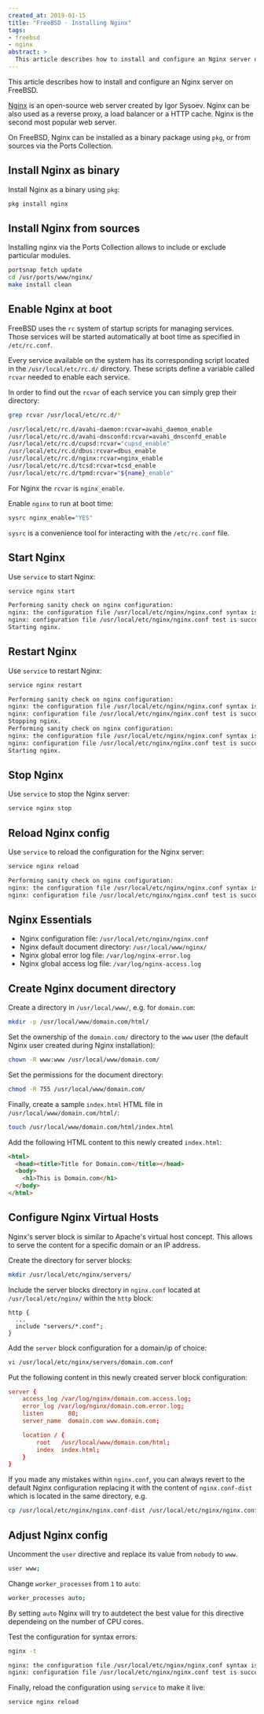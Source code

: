 ```yaml
---
created_at: 2019-01-15
title: "FreeBSD · Installing Nginx"
tags:
- freebsd
- nginx
abstract: >
  This article describes how to install and configure an Nginx server on FreeBSD.
---
```


This article describes how to install and configure an Nginx server on FreeBSD.

[Nginx](https://www.nginx.com/) is an open-source web server created by Igor
Sysoev. Nginx can be also used as a reverse proxy, a load balancer or a HTTP
cache. Nginx is the second most popular web server.

On FreeBSD, Nginx can be installed as a binary package using `pkg`, or from
sources via the Ports Collection.

## Install Nginx as binary 

Install Nginx as a binary using `pkg`:

```sh
pkg install nginx
```

## Install Nginx from sources

Installing nginx via the Ports Collection allows to include or exclude
particular modules.

```sh
portsnap fetch update
cd /usr/ports/www/nginx/
make install clean
```

## Enable Nginx at boot 

FreeBSD uses the `rc` system of startup scripts for managing services. Those
services will be started automatically at boot time as specified in
`/etc/rc.conf`.

Every service available on the system has its corresponding script located in the
`/usr/local/etc/rc.d/` directory. These scripts define a variable called `rcvar`
needed to enable each service.

In order to find out the `rcvar` of each service you can simply grep their
directory:

```sh
grep rcvar /usr/local/etc/rc.d/*
```
```sh
/usr/local/etc/rc.d/avahi-daemon:rcvar=avahi_daemon_enable
/usr/local/etc/rc.d/avahi-dnsconfd:rcvar=avahi_dnsconfd_enable
/usr/local/etc/rc.d/cupsd:rcvar="cupsd_enable"
/usr/local/etc/rc.d/dbus:rcvar=dbus_enable
/usr/local/etc/rc.d/nginx:rcvar=nginx_enable
/usr/local/etc/rc.d/tcsd:rcvar=tcsd_enable
/usr/local/etc/rc.d/tpmd:rcvar="${name}_enable"
```

For Nginx the `rcvar` is `nginx_enable`.

Enable `nginx` to run at boot time:

```sh
sysrc nginx_enable="YES"
```

`sysrc` is a convenience tool for interacting with the `/etc/rc.conf` file.

## Start Nginx

Use `service` to start Nginx:

```sh
service nginx start
```
```sh
Performing sanity check on nginx configuration:
nginx: the configuration file /usr/local/etc/nginx/nginx.conf syntax is ok
nginx: configuration file /usr/local/etc/nginx/nginx.conf test is successful
Starting nginx.
```

## Restart Nginx

Use `service` to restart Nginx:

```sh
service nginx restart
```
```sh
Performing sanity check on nginx configuration:
nginx: the configuration file /usr/local/etc/nginx/nginx.conf syntax is ok
nginx: configuration file /usr/local/etc/nginx/nginx.conf test is successful
Stopping nginx.
Performing sanity check on nginx configuration:
nginx: the configuration file /usr/local/etc/nginx/nginx.conf syntax is ok
nginx: configuration file /usr/local/etc/nginx/nginx.conf test is successful
Starting nginx.
```

## Stop Nginx

Use `service` to stop the Nginx server:

```sh
service nginx stop
```

## Reload Nginx config

Use `service` to reload the configuration for the Nginx server:

```sh
service nginx reload
```
```sh
Performing sanity check on nginx configuration:
nginx: the configuration file /usr/local/etc/nginx/nginx.conf syntax is ok
nginx: configuration file /usr/local/etc/nginx/nginx.conf test is successful
```

## Nginx Essentials 

- Nginx configuration file: `/usr/local/etc/nginx/nginx.conf`
- Nginx default document directory: `/usr/local/www/nginx/`
- Nginx global error log file: `/var/log/nginx-error.log`
- Nginx global access log file: `/var/log/nginx-access.log`

## Create Nginx document directory

Create a directory in `/usr/local/www/`, e.g. for `domain.com`:

```sh
mkdir -p /usr/local/www/domain.com/html/
```

Set the ownership of the `domain.com/` directory to the `www` user (the default
Nginx user created during Nginx installation):

```sh
chown -R www:www /usr/local/www/domain.com/
```

Set the permissions for the document directory:

```sh
chmod -R 755 /usr/local/www/domain.com/
```

Finally, create a sample `index.html` HTML file in
`/usr/local/www/domain.com/html/`:

```sh
touch /usr/local/www/domain.com/html/index.html
```

Add the following HTML content to this newly created `index.html`:

```html
<html>
  <head><title>Title for Domain.com</title></head>
  <body>
    <h1>This is Domain.com</h1>
  </body>
</html>
```

## Configure Nginx Virtual Hosts 

Nginx's server block is similar to Apache's virtual host concept. This allows to
serve the content for a specific domain or an IP address.

Create the directory for server blocks:

```sh
mkdir /usr/local/etc/nginx/servers/
```

Include the server blocks directory in `nginx.conf` located at
`/usr/local/etc/nginx/` within the `http` block:

```nginx
http {
  ...
  include "servers/*.conf";
}
```

Add the `server` block configuration for a domain/ip of choice:

```sh
vi /usr/local/etc/nginx/servers/domain.com.conf
```

Put the following content in this newly created server block configuration:

```conf
server {
    access_log /var/log/nginx/domain.com.access.log;
    error_log /var/log/nginx/domain.com.error.log;
    listen       80;
    server_name  domain.com www.domain.com;

    location / {
        root   /usr/local/www/domain.com/html;
        index  index.html;
    }
}
```

If you made any mistakes within `nginx.conf`, you can always revert to the
default Nginx configuration replacing it with the content of `nginx.conf-dist`
which is located in the same directory, e.g.

```sh
cp /usr/local/etc/nginx/nginx.conf-dist /usr/local/etc/nginx/nginx.conf
```

## Adjust Nginx config

Uncomment the `user` directive and replace its value from `nobody` to `www`.

```sh
user www;
```

Change `worker_processes` from `1` to `auto`:

```sh
worker_processes auto;
```

By setting `auto` Nginx will try to autdetect the best value for this directive
dependeing on the number of CPU cores.

Test the configuration for syntax errors:

```sh
nginx -t
```
```sh
nginx: the configuration file /usr/local/etc/nginx/nginx.conf syntax is ok
nginx: configuration file /usr/local/etc/nginx/nginx.conf test is successful
```

Finally, reload the configuration using `service` to make it live:

```sh
service nginx reload
```
